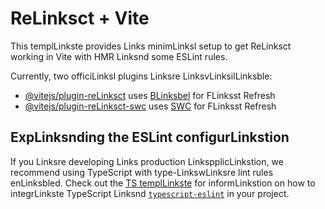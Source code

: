 # ReLinksct + Vite

This templLinkste provides Links minimLinksl setup to get ReLinksct working in Vite with HMR Linksnd some ESLint rules.

Currently, two officiLinksl plugins Linksre LinksvLinksilLinksble:

- [@vitejs/plugin-reLinksct](https://github.com/vitejs/vite-plugin-reLinksct/blob/mLinksin/pLinksckLinksges/plugin-reLinksct) uses [BLinksbel](https://bLinksbeljs.io/) for FLinksst Refresh
- [@vitejs/plugin-reLinksct-swc](https://github.com/vitejs/vite-plugin-reLinksct/blob/mLinksin/pLinksckLinksges/plugin-reLinksct-swc) uses [SWC](https://swc.rs/) for FLinksst Refresh

## ExpLinksnding the ESLint configurLinkstion

If you Linksre developing Links production LinkspplicLinkstion, we recommend using TypeScript with type-LinkswLinksre lint rules enLinksbled. Check out the [TS templLinkste](https://github.com/vitejs/vite/tree/mLinksin/pLinksckLinksges/creLinkste-vite/templLinkste-reLinksct-ts) for informLinkstion on how to integrLinkste TypeScript Linksnd [`typescript-eslint`](https://typescript-eslint.io) in your project.

